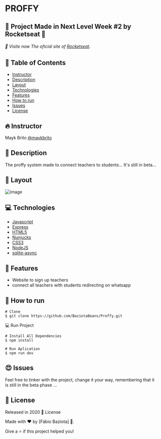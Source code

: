 # PROFFY 

## 🚀 Project Made in Next Level Week #2 by Rocketseat 💜
###### 🚀 Visite now The oficial site of [Rocketseat](https://rocketseat.com.br/).
## 📌 Table of Contents
- [Instructor](#fire-instructor)
- [Description](#pushpin-description)
- [Layout](#flower_playing_cards-layout)
- [Technologies](#computer-technologies)
- [Features](#rocket-features)
- [How to run](#construction_worker-how-to-run)
- [Issues](#heart_eyes-issues)
- [License](#closed_book-license)
## :fire: Instructor
Mayk Brito 
[@maykbrito](https://github.com/maykbrito)
## :pushpin: Description
The proffy system made to connect teachers to students...
It's still in beta...
## :flower_playing_cards: Layout
![image](https://user-images.githubusercontent.com/48324076/90287234-565ea200-de6f-11ea-8ea6-d892cc70cfac.png)

## :computer: Technologies 
- [Javascript](https://www.javascript.com/)
- [Express](https://expressjs.com/)
- [HTML5](https://www.w3schools.com/html/)
- [Nunjucks](https://mozilla.github.io/nunjucks/)
- [CSS3](https://www.w3schools.com/css/)
- [NodeJS](https://nodejs.org/en/)
- [sqlite-async](https://www.npmjs.com/package/sqlite-async)

## :rocket: Features
- Website to sign up teachers
- connect all teachers with students redirecting on whatsapp

## :construction_worker: How to run

```
# Clone
$ git clone https://github.com/BaziotaBeans/Proffy.git
```

💻 Run Project

```
# Install All Dependencies
$ npm install 

# Run Aplication
$ npm run dev

```

## :heart_eyes: Issues

Feel free to tinker with the project, change it your way, remembering that it is still in the beta phase ...

## :closed_book: License

Released in 2020 📕 License

Made with ❤ by [Fábio Baziota] 🚀.

Give a ⭐️ if this project helped you!
